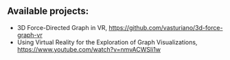 
## Available projects:
- 3D Force-Directed Graph in VR, https://github.com/vasturiano/3d-force-graph-vr 
- Using Virtual Reality for the Exploration of Graph Visualizations, https://www.youtube.com/watch?v=nmvACWSli1w